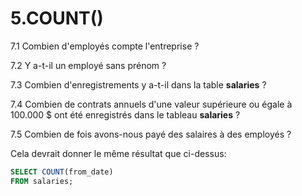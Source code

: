 # 5.COUNT()

7.1 Combien d'employés compte l'entreprise ?

7.2 Y a-t-il un employé sans prénom ?  

7.3 Combien d'enregistrements y a-t-il dans la table **salaries** ?

7.4 Combien de contrats annuels d'une valeur supérieure ou égale à 100.000 $ ont été enregistrés dans le tableau **salaries** ?

7.5 Combien de fois avons-nous payé des salaires à des employés ?

Cela devrait donner le même résultat que ci-dessus:

```sql
SELECT COUNT(from_date)
FROM salaries;
```
